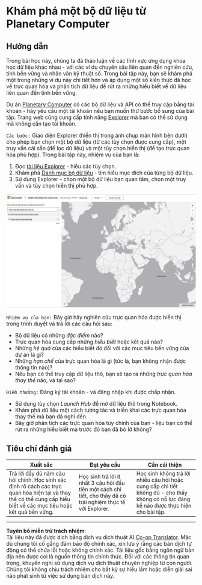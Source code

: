 <!--
CO_OP_TRANSLATOR_METADATA:
{
  "original_hash": "d1e05715f9d97de6c4f1fb0c5a4702c0",
  "translation_date": "2025-08-28T19:09:54+00:00",
  "source_file": "6-Data-Science-In-Wild/20-Real-World-Examples/assignment.md",
  "language_code": "vi"
}
-->
# Khám phá một bộ dữ liệu từ Planetary Computer

## Hướng dẫn

Trong bài học này, chúng ta đã thảo luận về các lĩnh vực ứng dụng khoa học dữ liệu khác nhau - với các ví dụ chuyên sâu liên quan đến nghiên cứu, tính bền vững và nhân văn kỹ thuật số. Trong bài tập này, bạn sẽ khám phá một trong những ví dụ này chi tiết hơn và áp dụng một số kiến thức đã học về trực quan hóa và phân tích dữ liệu để rút ra những hiểu biết về dữ liệu liên quan đến tính bền vững.

Dự án [Planetary Computer](https://planetarycomputer.microsoft.com/) có các bộ dữ liệu và API có thể truy cập bằng tài khoản - hãy yêu cầu một tài khoản nếu bạn muốn thử bước bổ sung của bài tập. Trang web cũng cung cấp tính năng [Explorer](https://planetarycomputer.microsoft.com/explore) mà bạn có thể sử dụng mà không cần tạo tài khoản.

`Các bước:`
Giao diện Explorer (hiển thị trong ảnh chụp màn hình bên dưới) cho phép bạn chọn một bộ dữ liệu (từ các tùy chọn được cung cấp), một truy vấn cài sẵn (để lọc dữ liệu) và một tùy chọn hiển thị (để tạo trực quan hóa phù hợp). Trong bài tập này, nhiệm vụ của bạn là:

 1. Đọc [tài liệu Explorer](https://planetarycomputer.microsoft.com/docs/overview/explorer/) - hiểu các tùy chọn.
 2. Khám phá [Danh mục bộ dữ liệu](https://planetarycomputer.microsoft.com/catalog) - tìm hiểu mục đích của từng bộ dữ liệu.
 3. Sử dụng Explorer - chọn một bộ dữ liệu bạn quan tâm, chọn một truy vấn và tùy chọn hiển thị phù hợp.

![Giao diện Explorer của Planetary Computer](../../../../translated_images/planetary-computer-explorer.c1e95a9b053167d64e2e8e4347cfb689e47e2037c33103fc1bbea1a149d4f85b.vi.png)

`Nhiệm vụ của bạn:`
Bây giờ hãy nghiên cứu trực quan hóa được hiển thị trong trình duyệt và trả lời các câu hỏi sau:
 * Bộ dữ liệu có những _đặc điểm_ nào?
 * Trực quan hóa cung cấp những _hiểu biết_ hoặc kết quả nào?
 * Những _hệ quả_ của các hiểu biết đó đối với các mục tiêu bền vững của dự án là gì?
 * Những _hạn chế_ của trực quan hóa là gì (tức là, bạn không nhận được thông tin nào)?
 * Nếu bạn có thể truy cập dữ liệu thô, bạn sẽ tạo ra những _trực quan hóa thay thế_ nào, và tại sao?

`Điểm thưởng:`
Đăng ký tài khoản - và đăng nhập khi được chấp nhận.
 * Sử dụng tùy chọn _Launch Hub_ để mở dữ liệu thô trong Notebook.
 * Khám phá dữ liệu một cách tương tác và triển khai các trực quan hóa thay thế mà bạn đã nghĩ đến.
 * Bây giờ phân tích các trực quan hóa tùy chỉnh của bạn - liệu bạn có thể rút ra những hiểu biết mà trước đó bạn đã bỏ lỡ không?

## Tiêu chí đánh giá

Xuất sắc | Đạt yêu cầu | Cần cải thiện
--- | --- | -- |
Trả lời đầy đủ năm câu hỏi chính. Học sinh xác định rõ cách các trực quan hóa hiện tại và thay thế có thể cung cấp hiểu biết về các mục tiêu hoặc kết quả bền vững. | Học sinh trả lời ít nhất 3 câu hỏi đầu tiên một cách chi tiết, cho thấy đã có trải nghiệm thực tế với Explorer. | Học sinh không trả lời nhiều câu hỏi hoặc cung cấp chi tiết không đủ - cho thấy không có nỗ lực đáng kể nào được thực hiện cho bài tập. |

---

**Tuyên bố miễn trừ trách nhiệm**:  
Tài liệu này đã được dịch bằng dịch vụ dịch thuật AI [Co-op Translator](https://github.com/Azure/co-op-translator). Mặc dù chúng tôi cố gắng đảm bảo độ chính xác, xin lưu ý rằng các bản dịch tự động có thể chứa lỗi hoặc không chính xác. Tài liệu gốc bằng ngôn ngữ bản địa nên được coi là nguồn thông tin chính thức. Đối với các thông tin quan trọng, khuyến nghị sử dụng dịch vụ dịch thuật chuyên nghiệp từ con người. Chúng tôi không chịu trách nhiệm cho bất kỳ sự hiểu lầm hoặc diễn giải sai nào phát sinh từ việc sử dụng bản dịch này.